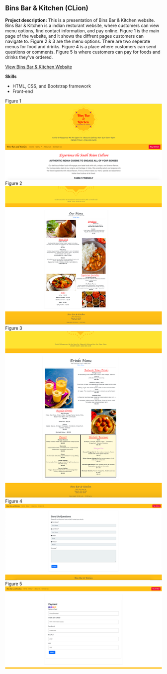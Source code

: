 ## Bins Bar & Kitchen (CLion)

**Project description:** This is a presentation of Bins Bar & Kitchen website. Bins Bar & Kitchen is a indian resturant website, where customers can view menu options, find contact information, and pay online. Figure 1 is the main page of the website, and it shows the diffrent pages customers can navigate to. Figure 2 & 3 are the menu options. There are two seperate menus for food and drinks. Figure 4 is a place where customers can send questions or comments.  Figure 5 is where customers can pay for foods and drinks they've ordered. 

<a href="https://aqueous-oasis-65905.herokuapp.com/restaurant/index.html">View Bins Bar & Kitchen Website</a> 
<br/>

**Skills**  
- HTML, CSS, and Bootstrap framework
- Front-end

Figure 1
<br/>
<img src="images/binsbar.png?raw=true"/>
<br/>
Figure 2
<br/>
<img src="images/BB&K food menu.png?raw=true"/>
<br/>
Figure 3
<br/>
<img src="images/BB&K Drinks menu.png?raw=true"/>
<br/>
Figure 4
<br/>
<img src="images/BB&K Contact.png?raw=true"/>
<br/>
Figure 5
<br/>
<img src="images/payonline.png?raw=true"/>
<br/>
